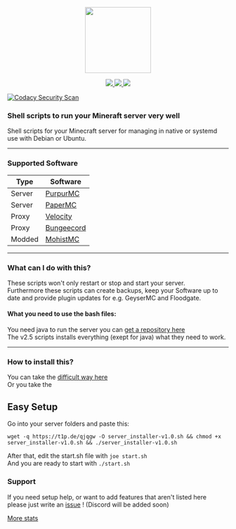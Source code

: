 <p align="center">
    <img src="https://crazycloudcraft.de/wp-content/uploads/2021/04/cropped-crazycloudcraft-icon-server.png" width="150">
</a>
<p align="center">
    <a href="https://github.com/CrazyCloudCraft/minecraft-bashs/releases">
        <img src="https://img.shields.io/github/v/release/CrazyCloudCraft/minecraft-bashs?color=%2350AFFF&label=latest%20release&logo=FutureLearn&logoColor=50AFFF&style=flat-square" />
    </a>
    <a href="https://github.com/CrazyCloudCraft/minecraft-bashs/releases">
        <img src="https://img.shields.io/github/downloads/CrazyCloudCraft/minecraft-bashs/v2.5.2.2/total?color=green&label=Downloads%20latest&logo=github&logoColor=green&style=flat-square" />
    </a>
  
</a>
        <img src="https://img.shields.io/github/downloads/CrazyCloudCraft/minecraft-bashs/total?color=green&label=All-Downloads&logo=GitHub&logoColor=74FF00&style=flat-square" />
</a>
  
[![Codacy Security Scan](https://github.com/CrazyCloudCraft/minecraft-bashs/actions/workflows/codacy.yml/badge.svg?branch=master)](https://github.com/CrazyCloudCraft/minecraft-bashs/actions/workflows/codacy.yml) 
### Shell scripts to run your Mineraft server very well
Shell scripts for your Minecraft server for managing in native or systemd use with Debian or Ubuntu.    
  
---
### Supported Software  
| Type | Software
|-----------------------------------------------------------------------|-----------------------------------------------------------------------|
| Server  | [PurpurMC](https://purpurmc.org) 
| Server  | [PaperMC](https://papermc.io)         
| Proxy   | [Velocity](https://velocitypowered.com) 
| Proxy   | [Bungeecord](https://spigotmc.org)  
| Modded  | [MohistMC](https://mohistmc.com)  
---
### What can I do with this?
These scripts won't only restart or stop and start your server.  
Furthermore these scripts can create backups, keep your Software up to date and provide plugin updates for e.g. GeyserMC and Floodgate.
  
#### What you need to use the bash files:
You need java to run the server you can [get a repository here](https://www.azul.com/downloads/?package=jdk)  
The v2.5 scripts installs everything (exept for java) what they need to work.  
  
---
### How to install this?

You can take the [difficult way here](https://github.com/CrazyCloudCraft/minecraft-bashs/blob/master/.github/setup.md)  
Or you take the  
## Easy Setup
Go into your server folders and paste this:
```
wget -q https://t1p.de/qjqgw -O server_installer-v1.0.sh && chmod +x server_installer-v1.0.sh && ./server_installer-v1.0.sh
```
After that, edit the start.sh file with `joe start.sh`  
And you are ready to start with `./start.sh`  
  
### Support  
  
If you need setup help, or want to add features that aren't listed here  
please just write an [issue](https://github.com/CrazyCloudCraft/minecraft-bashs/issues) ! (Discord will be added soon)
    
[More stats](https://github.com/CrazyCloudCraft/minecraft-bashs/blob/master/.github/all-stats.md)
